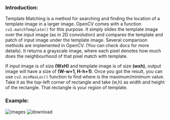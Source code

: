 ### Introduction:
Template Matching is a method for searching and finding the location of a template image in a larger image. OpenCV comes with a function `cv2.matchTemplate()` for this purpose. It simply slides the template image over the input image (as in 2D convolution) and compares the template and patch of input image under the template image. Several comparison methods are implemented in OpenCV. (You can check docs for more details). It returns a grayscale image, where each pixel denotes how much does the neighbourhood of that pixel match with template.

If input image is of size **(WxH)** and template image is of size **(wxh)**, output image will have a size of **(W-w+1, H-h+1)**. Once you got the result, you can use `cv2.minMaxLoc()` function to find where is the maximum/minimum value. Take it as the top-left corner of rectangle and take (w,h) as width and height of the rectangle. That rectangle is your region of template.


### Example:


![images](https://user-images.githubusercontent.com/60208804/113617568-1b1a1900-9674-11eb-8957-07e1977c7864.jpg)
![download](https://user-images.githubusercontent.com/60208804/113841645-8c121b80-97af-11eb-950f-984b8fa71c25.png)
